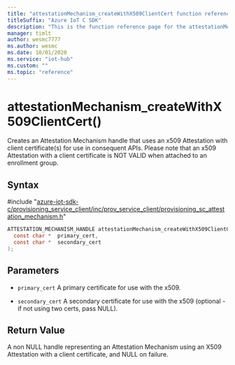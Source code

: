 ```yaml
---                             
title: "attestationMechanism_createWithX509ClientCert function reference | Microsoft Docs" 
titleSuffix: "Azure IoT C SDK"            
description: "This is the function reference page for the attestationMechanism_createWithX509ClientCert() function in the Azure IoT C SDK. This SDK is used with Azure IoT Hub and Azure IoT Hub Device Provisioning Service"            
manager: timlt                 
author: wesmc7777              
ms.author: wesmc               
ms.date: 10/01/2020                    
ms.service: "iot-hub"             
ms.custom: ""                
ms.topic: "reference"        
---                            
```


# attestationMechanism_createWithX509ClientCert()

Creates an Attestation Mechanism handle that uses an x509 Attestation with client certificate(s) for use in consequent APIs. Please note that an x509 Attestation with a client certificate is NOT VALID when attached to an enrollment group.

## Syntax

\#include "[azure-iot-sdk-c/provisioning_service_client/inc/prov_service_client/provisioning_sc_attestation_mechanism.h](../provisioning-sc-attestation-mechanism-h.md)"  
```C
ATTESTATION_MECHANISM_HANDLE attestationMechanism_createWithX509ClientCert(
  const char *  primary_cert,
  const char *  secondary_cert
);
```

## Parameters
* `primary_cert` A primary certificate for use with the x509. 

* `secondary_cert` A secondary certificate for use with the x509 (optional - if not using two certs, pass NULL).

## Return Value
A non NULL handle representing an Attestation Mechanism using an X509 Attestation with a client certificate, and NULL on failure.

